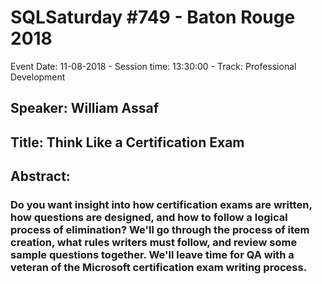 # SQLSaturday #749 - Baton Rouge 2018
Event Date: 11-08-2018 - Session time: 13:30:00 - Track: Professional Development
## Speaker: William Assaf
## Title: Think Like a Certification Exam
## Abstract:
### Do you want insight into how certification exams are written, how questions are designed, and how to follow a logical process of elimination? We'll go through the process of item creation, what rules writers must follow, and review some sample questions together.  We'll leave time for QA with a veteran of the Microsoft certification exam writing process.
